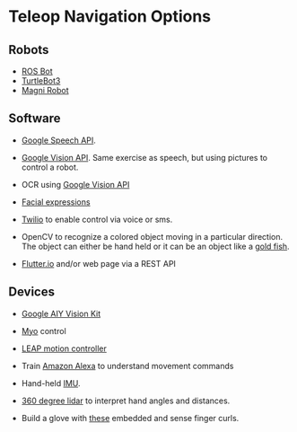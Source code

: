 # Teleop Navigation Options

## Robots

* [ROS Bot](https://www.rosbots.com)
* [TurtleBot3](http://www.robotis.us/turtlebot-3/)
* [Magni Robot](https://ubiquityrobotics.com)

## Software

* [Google Speech API](https://cloud.google.com/speech/). 

* [Google Vision API](https://cloud.google.com/vision/). Same exercise as speech, but
using pictures to control a robot.

* OCR using [Google Vision API](https://hackernoon.com/optical-character-recognition-with-google-cloud-vision-api-255bb8241235)

* [Facial expressions](https://azure.microsoft.com/en-us/services/cognitive-services/emotion/)

* [Twilio](https://www.twilio.com) to enable control via voice or sms.

* OpenCV to recognize a colored object moving in a particular direction.
The object can either be hand held or it can be an object like a 
[gold fish](http://www.bbc.com/news/av/technology-27241688/smart-tank-time-to-take-the-fish-for-a-walk).

* [Flutter.io](https://flutter.io) and/or web page via a REST API

## Devices

* [Google AIY Vision Kit](https://aiyprojects.withgoogle.com/vision/)

* [Myo](https://www.myo.com/) control

* [LEAP motion controller](https://www.leapmotion.com)

* Train [Amazon Alexa](https://developer.amazon.com/docs/custom-skills/steps-to-build-a-custom-skill.html) 
to understand movement commands

* Hand-held [IMU](https://www.adafruit.com/product/2472).

* [360 degree lidar](https://www.adafruit.com/product/4010) to interpret hand angles and distances.

* Build a glove with [these](https://www.adafruit.com/product/182) embedded and sense finger curls.
